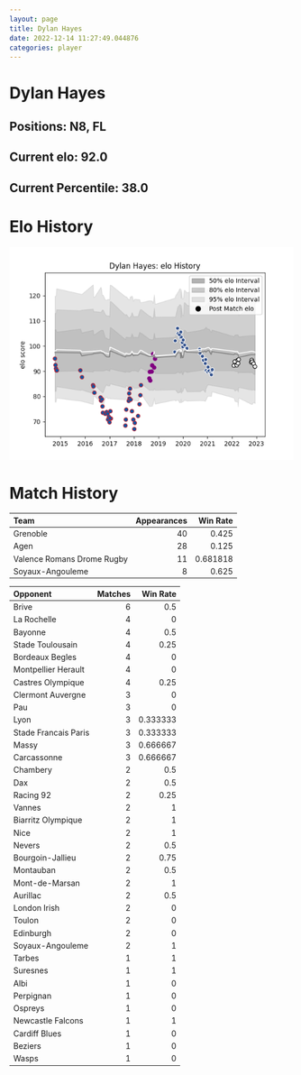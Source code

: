 ```yaml
---  
layout: page  
title: Dylan Hayes  
date: 2022-12-14 11:27:49.044876  
categories: player  
---
```

# Dylan Hayes

## Positions: N8, FL

## Current elo: 92.0

## Current Percentile: 38.0

# Elo History


![elo history](history_DylanHayes.png)
# Match History


| Team                       |   Appearances |   Win Rate |
|:---------------------------|--------------:|-----------:|
| Grenoble                   |            40 |   0.425    |
| Agen                       |            28 |   0.125    |
| Valence Romans Drome Rugby |            11 |   0.681818 |
| Soyaux-Angouleme           |             8 |   0.625    |

| Opponent             |   Matches |   Win Rate |
|:---------------------|----------:|-----------:|
| Brive                |         6 |   0.5      |
| La Rochelle          |         4 |   0        |
| Bayonne              |         4 |   0.5      |
| Stade Toulousain     |         4 |   0.25     |
| Bordeaux Begles      |         4 |   0        |
| Montpellier Herault  |         4 |   0        |
| Castres Olympique    |         4 |   0.25     |
| Clermont Auvergne    |         3 |   0        |
| Pau                  |         3 |   0        |
| Lyon                 |         3 |   0.333333 |
| Stade Francais Paris |         3 |   0.333333 |
| Massy                |         3 |   0.666667 |
| Carcassonne          |         3 |   0.666667 |
| Chambery             |         2 |   0.5      |
| Dax                  |         2 |   0.5      |
| Racing 92            |         2 |   0.25     |
| Vannes               |         2 |   1        |
| Biarritz Olympique   |         2 |   1        |
| Nice                 |         2 |   1        |
| Nevers               |         2 |   0.5      |
| Bourgoin-Jallieu     |         2 |   0.75     |
| Montauban            |         2 |   0.5      |
| Mont-de-Marsan       |         2 |   1        |
| Aurillac             |         2 |   0.5      |
| London Irish         |         2 |   0        |
| Toulon               |         2 |   0        |
| Edinburgh            |         2 |   0        |
| Soyaux-Angouleme     |         2 |   1        |
| Tarbes               |         1 |   1        |
| Suresnes             |         1 |   1        |
| Albi                 |         1 |   0        |
| Perpignan            |         1 |   0        |
| Ospreys              |         1 |   0        |
| Newcastle Falcons    |         1 |   1        |
| Cardiff Blues        |         1 |   0        |
| Beziers              |         1 |   0        |
| Wasps                |         1 |   0        |